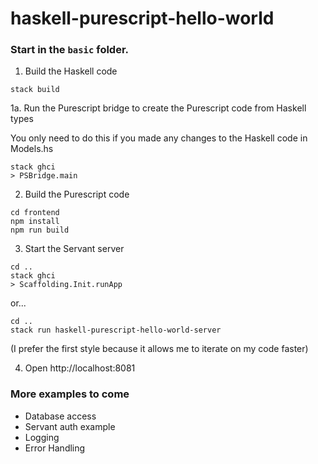 # haskell-purescript-hello-world

### Start in the `basic` folder. 

1. Build the Haskell code

```
stack build
```

1a. Run the Purescript bridge to create the Purescript code from Haskell types

You only need to do this if you made any changes to the Haskell code in Models.hs

```
stack ghci
> PSBridge.main
```

2. Build the Purescript code

```
cd frontend
npm install
npm run build
```

3. Start the Servant server

```
cd ..
stack ghci
> Scaffolding.Init.runApp
```

or...

```
cd ..
stack run haskell-purescript-hello-world-server
```

(I prefer the first style because it allows me to iterate on my code faster)

4. Open http://localhost:8081

### More examples to come

* Database access
* Servant auth example
* Logging
* Error Handling
